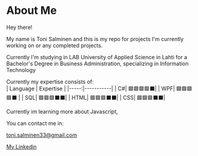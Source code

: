 # About Me
Hey there!

My name is Toni Salminen and this is my repo for projects I'm currently working on or any completed projects.

Currently I'm studying in LAB University of Applied Science in Lahti for a Bachelor's Degree in Business Administration, specializing in Information Technology

Currently my expertise consists of:<br>
| Language | Expertise |
|-----:|-----------|
|     C#| :green_square::green_square::green_square::green_square::black_large_square:|
|     WPF| :green_square::green_square::green_square::green_square::black_large_square:    |
|     SQL| :green_square::green_square::green_square::black_large_square::black_large_square:|
|     HTML| :green_square::green_square::green_square::black_large_square::black_large_square:|
|     CSS| :green_square::green_square::green_square::black_large_square::black_large_square:|

Currently im learning more about Javascript, 

You can contact me in:

toni.salminen33@gmail.com

[My Linkedin](https://www.linkedin.com/in/toni-salminen-7b51a3222/)
